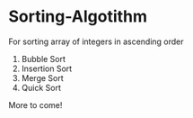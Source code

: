 # Sorting-Algotithm

For sorting array of integers in ascending order
1. Bubble Sort
2. Insertion Sort
3. Merge Sort
4. Quick Sort

More to come!
